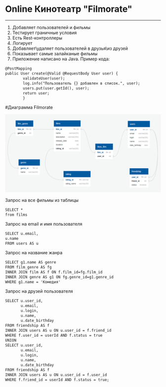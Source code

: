 
# Online Кинотеатр "Filmorate"
---
1. Добавляет пользователей и фильмы
2. Тестирует граничные условия
3. Есть Rest-контроллеры
4. Логирует
5. Добавляет\удаляет пользователей в друзья\из друзей
6. Показывает самые залайканые фильмы
7. Приложение написано на Java.
Пример кода:
```
@PostMapping
public User create(@Valid @RequestBody User user) {
        validateUser(user);
        log.info("Пользователь {} добавлен в список.", user);
        users.put(user.getId(), user);
        return user;
        }
```

#Диаграмма Filmorate

![](diagram.png)

Запрос на все фильмы из таблицы
```
SELECT *
from films
```

Запрос на email и имя пользователя
```
SELECT u.email, 
u.name
FROM users AS u
```

Запрос на название жанра
```
SELECT g1.name AS genre
FROM film_genre AS fg
INNER JOIN film AS f ON f.film_id=fg.film_id
INNER JOIN genre AS g1 ON fg.genre_id=g1.genre_id
WHERE g1.name = 'Комедия'
```

Запрос на друзей пользователя
```
SELECT u.user_id,
       u.email,
       u.login,
       u.name,
       u.date_birthday
FROM friendship AS f
INNER JOIN users AS u ON u.user_id = f.friend_id
WHERE f.user_id = userId AND f.status = true
UNION
SELECT u.user_id,
       u.email,
       u.login,
       u.name,
       u.date_birthday
FROM friendship AS f
INNER JOIN users AS u ON u.user_id = f.user_id
WHERE f.friend_id = userId AND f.status = true;
```

